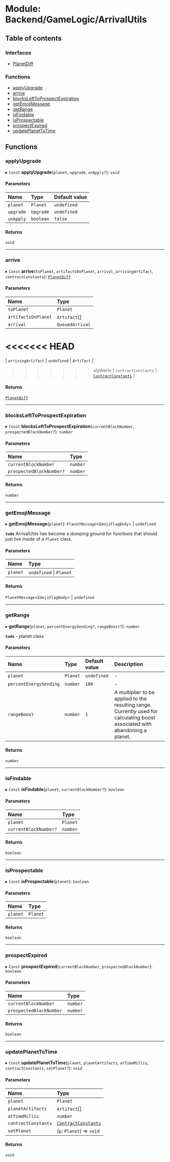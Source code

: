 # Module: Backend/GameLogic/ArrivalUtils

## Table of contents

### Interfaces

- [PlanetDiff](../interfaces/Backend_GameLogic_ArrivalUtils.PlanetDiff.md)

### Functions

- [applyUpgrade](Backend_GameLogic_ArrivalUtils.md#applyupgrade)
- [arrive](Backend_GameLogic_ArrivalUtils.md#arrive)
- [blocksLeftToProspectExpiration](Backend_GameLogic_ArrivalUtils.md#blockslefttoprospectexpiration)
- [getEmojiMessage](Backend_GameLogic_ArrivalUtils.md#getemojimessage)
- [getRange](Backend_GameLogic_ArrivalUtils.md#getrange)
- [isFindable](Backend_GameLogic_ArrivalUtils.md#isfindable)
- [isProspectable](Backend_GameLogic_ArrivalUtils.md#isprospectable)
- [prospectExpired](Backend_GameLogic_ArrivalUtils.md#prospectexpired)
- [updatePlanetToTime](Backend_GameLogic_ArrivalUtils.md#updateplanettotime)

## Functions

### applyUpgrade

▸ `Const` **applyUpgrade**(`planet`, `upgrade`, `unApply?`): `void`

#### Parameters

| Name      | Type      | Default value |
| :-------- | :-------- | :------------ |
| `planet`  | `Planet`  | `undefined`   |
| `upgrade` | `Upgrade` | `undefined`   |
| `unApply` | `boolean` | `false`       |

#### Returns

`void`

---

### arrive

▸ `Const` **arrive**(`toPlanet`, `artifactsOnPlanet`, `arrival`, `arrivingArtifact`, `contractConstants`): [`PlanetDiff`](../interfaces/Backend_GameLogic_ArrivalUtils.PlanetDiff.md)

#### Parameters

| Name                | Type                                                                                             |
| :------------------ | :----------------------------------------------------------------------------------------------- |
| `toPlanet`          | `Planet`                                                                                         |
| `artifactsOnPlanet` | `Artifact`[]                                                                                     |
| `arrival`           | `QueuedArrival`                                                                                  |
<<<<<<< HEAD
=======
| `arrivingArtifact`  | `undefined` \| `Artifact`                                                                        |
>>>>>>> slytherin
| `contractConstants` | [`ContractConstants`](../interfaces/types_darkforest_api_ContractsAPITypes.ContractConstants.md) |

#### Returns

[`PlanetDiff`](../interfaces/Backend_GameLogic_ArrivalUtils.PlanetDiff.md)

---

### blocksLeftToProspectExpiration

▸ `Const` **blocksLeftToProspectExpiration**(`currentBlockNumber`, `prospectedBlockNumber?`): `number`

#### Parameters

| Name                     | Type     |
| :----------------------- | :------- |
| `currentBlockNumber`     | `number` |
| `prospectedBlockNumber?` | `number` |

#### Returns

`number`

---

### getEmojiMessage

▸ **getEmojiMessage**(`planet`): `PlanetMessage`<`EmojiFlagBody`\> \| `undefined`

**`todo`** ArrivalUtils has become a dumping ground for functions that should just live inside of a
`Planet` class.

#### Parameters

| Name     | Type                    |
| :------- | :---------------------- |
| `planet` | `undefined` \| `Planet` |

#### Returns

`PlanetMessage`<`EmojiFlagBody`\> \| `undefined`

---

### getRange

▸ **getRange**(`planet`, `percentEnergySending?`, `rangeBoost?`): `number`

**`todo`** - planet class

#### Parameters

| Name                   | Type     | Default value | Description                                                                                                                  |
| :--------------------- | :------- | :------------ | :--------------------------------------------------------------------------------------------------------------------------- |
| `planet`               | `Planet` | `undefined`   | -                                                                                                                            |
| `percentEnergySending` | `number` | `100`         | -                                                                                                                            |
| `rangeBoost`           | `number` | `1`           | A multiplier to be applied to the resulting range. Currently used for calculating boost associated with abandoning a planet. |

#### Returns

`number`

---

### isFindable

▸ `Const` **isFindable**(`planet`, `currentBlockNumber?`): `boolean`

#### Parameters

| Name                  | Type     |
| :-------------------- | :------- |
| `planet`              | `Planet` |
| `currentBlockNumber?` | `number` |

#### Returns

`boolean`

---

### isProspectable

▸ `Const` **isProspectable**(`planet`): `boolean`

#### Parameters

| Name     | Type     |
| :------- | :------- |
| `planet` | `Planet` |

#### Returns

`boolean`

---

### prospectExpired

▸ `Const` **prospectExpired**(`currentBlockNumber`, `prospectedBlockNumber`): `boolean`

#### Parameters

| Name                    | Type     |
| :---------------------- | :------- |
| `currentBlockNumber`    | `number` |
| `prospectedBlockNumber` | `number` |

#### Returns

`boolean`

---

### updatePlanetToTime

▸ `Const` **updatePlanetToTime**(`planet`, `planetArtifacts`, `atTimeMillis`, `contractConstants`, `setPlanet?`): `void`

#### Parameters

| Name                | Type                                                                                             |
| :------------------ | :----------------------------------------------------------------------------------------------- |
| `planet`            | `Planet`                                                                                         |
| `planetArtifacts`   | `Artifact`[]                                                                                     |
| `atTimeMillis`      | `number`                                                                                         |
| `contractConstants` | [`ContractConstants`](../interfaces/types_darkforest_api_ContractsAPITypes.ContractConstants.md) |
| `setPlanet`         | (`p`: `Planet`) => `void`                                                                        |

#### Returns

`void`
